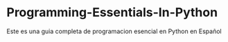 # Programming-Essentials-In-Python
Este es una guia completa de programacion esencial en Python en Español

